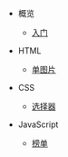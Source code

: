 <!-- docs/_sidebar.md -->
* 概览
    - [入门](/)

* HTML
    - [单图片](component/Product_SinglePicture.md)

* CSS
    - [选择器](application/)

* JavaScript
    - [榜单](application/)
